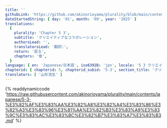 ```yaml
---
title: ''
githubLink: 'https://github.com/akinorioyama/plurality/blob/main/contents/japanese/5-3-%E3%82%AF%E3%83%AA%E3%82%A8%E3%82%A4%E3%83%86%E3%82%A3%E3%83%96%E3%81%AA%E3%82%B3%E3%83%A9%E3%83%9C%E3%83%AC%E3%83%BC%E3%82%B7%E3%83%A7%E3%83%B3.md'
dateStartedString: { day: '01', month: '09', year: '2025' }
translations:
  {
    plurality: 'Chapter 5 3',
    subtitle: 'クリエイティブなコラボレーション',
    authorsLead: '',
    translatorsLead: '翻訳:',
    return: '戻る',
    chapters: '章',
  }
language: { en: 'Japanese/日本語', iso6392B: 'jpn', locale: '5 3 クリエイティブなコラボレーション' }
chapterid: { chapterid: 5, chapterid_subid: '5-3', section_title: 'クリエイティブなコラボレーション' }
translators: [ '山形浩生' ]
---
```

{% readdynamiccode 'https://raw.githubusercontent.com/akinorioyama/plurality/main/contents/japanese/5-3-%E3%82%AF%E3%83%AA%E3%82%A8%E3%82%A4%E3%83%86%E3%82%A3%E3%83%96%E3%81%AA%E3%82%B3%E3%83%A9%E3%83%9C%E3%83%AC%E3%83%BC%E3%82%B7%E3%83%A7%E3%83%B3.md' %}
